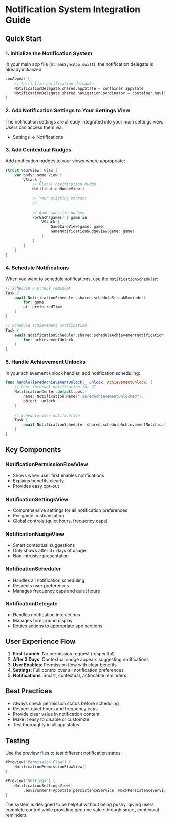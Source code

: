 # Notification System Integration Guide

## Quick Start

### 1. Initialize the Notification System

In your main app file (`StreakSyncApp.swift`), the notification delegate is already initialized:

```swift
.onAppear {
    // Initialize notification delegate
    NotificationDelegate.shared.appState = container.appState
    NotificationDelegate.shared.navigationCoordinator = container.navigationCoordinator
}
```

### 2. Add Notification Settings to Your Settings View

The notification settings are already integrated into your main settings view. Users can access them via:
- Settings → Notifications

### 3. Add Contextual Nudges

Add notification nudges to your views where appropriate:

```swift
struct YourView: View {
    var body: some View {
        VStack {
            // Global notification nudge
            NotificationNudgeView()
            
            // Your existing content
            // ...
            
            // Game-specific nudges
            ForEach(games) { game in
                VStack {
                    GameCardView(game: game)
                    GameNotificationNudgeView(game: game)
                }
            }
        }
    }
}
```

### 4. Schedule Notifications

When you want to schedule notifications, use the `NotificationScheduler`:

```swift
// Schedule a streak reminder
Task {
    await NotificationScheduler.shared.scheduleStreakReminder(
        for: game, 
        at: preferredTime
    )
}

// Schedule achievement notification
Task {
    await NotificationScheduler.shared.scheduleAchievementNotification(
        for: achievementUnlock
    )
}
```

### 5. Handle Achievement Unlocks

In your achievement unlock handler, add notification scheduling:

```swift
func handleTieredAchievementUnlock(_ unlock: AchievementUnlock) {
    // Post internal notification for UI
    NotificationCenter.default.post(
        name: Notification.Name("TieredAchievementUnlocked"),
        object: unlock
    )
    
    // Schedule user notification
    Task {
        await NotificationScheduler.shared.scheduleAchievementNotification(for: unlock)
    }
}
```

## Key Components

### NotificationPermissionFlowView
- Shows when user first enables notifications
- Explains benefits clearly
- Provides easy opt-out

### NotificationSettingsView
- Comprehensive settings for all notification preferences
- Per-game customization
- Global controls (quiet hours, frequency caps)

### NotificationNudgeView
- Smart contextual suggestions
- Only shows after 3+ days of usage
- Non-intrusive presentation

### NotificationScheduler
- Handles all notification scheduling
- Respects user preferences
- Manages frequency caps and quiet hours

### NotificationDelegate
- Handles notification interactions
- Manages foreground display
- Routes actions to appropriate app sections

## User Experience Flow

1. **First Launch**: No permission request (respectful)
2. **After 3 Days**: Contextual nudge appears suggesting notifications
3. **User Enables**: Permission flow with clear benefits
4. **Settings**: Full control over all notification preferences
5. **Notifications**: Smart, contextual, actionable reminders

## Best Practices

- Always check permission status before scheduling
- Respect quiet hours and frequency caps
- Provide clear value in notification content
- Make it easy to disable or customize
- Test thoroughly in all app states

## Testing

Use the preview files to test different notification states:

```swift
#Preview("Permission Flow") {
    NotificationPermissionFlowView()
}

#Preview("Settings") {
    NotificationSettingsView()
        .environment(AppState(persistenceService: MockPersistenceService()))
}
```

The system is designed to be helpful without being pushy, giving users complete control while providing genuine value through smart, contextual reminders.
